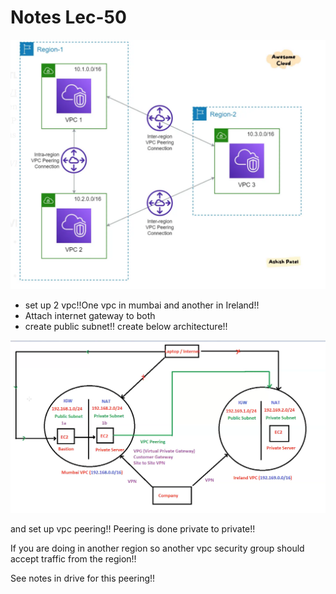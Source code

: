 # Notes Lec-50

![alt text](image.png)

- set up 2 vpc!!One vpc in mumbai and another in Ireland!!
- Attach internet gateway to both
- create public subnet!! create below architecture!!

![alt text](image-1.png)

and set up vpc peering!! Peering is done private to private!!

If you are doing in another region so another vpc security group should accept traffic from the region!!

See notes in drive for this peering!!




































































